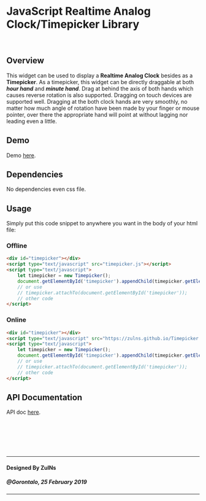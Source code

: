 # JavaScript Realtime Analog Clock/Timepicker Library

&nbsp;

## Overview
This widget can be used to display a **Realtime Analog Clock** besides as a **Timepicker**. As a timepicker, this widget can be directly draggable at both
***hour hand*** and ***minute hand***. Drag at behind the axis of both hands which causes reverse rotation is also supported. Dragging on touch devices are
supported well. Dragging at the both clock hands are very smoothly, no matter how much angle of rotation have been made by your finger or mouse pointer,
over there the appropriate hand will point at without lagging nor leading even a little.

## Demo
Demo [here](https://zulns.github.io/Timepicker.js/).

## Dependencies
No dependencies even css file. 

## Usage
Simply put this code snippet to anywhere you want in the body of your html file:

### Offline
```html
<div id="timepicker"></div>
<script type="text/javascript" src="timepicker.js"></script>
<script type="text/javascript">
    let timepicker = new Timepicker();
    document.getElementById('timepicker').appendChild(timepicker.getElement());
    // or use
    // timepicker.attachTo(document.getElementById('timepicker'));
    // other code
</script>
```

### Online
```html
<div id="timepicker"></div>
<script type="text/javascript" src="https://zulns.github.io/Timepicker.js/timepicker.js"></script>
<script type="text/javascript">
    let timepicker = new Timepicker();
    document.getElementById('timepicker').appendChild(timepicker.getElement());
    // or use
    // timepicker.attachTo(document.getElementById('timepicker'));
    // other code
</script>
```

## API Documentation
API doc [here](timepicker-api-doc.md).

&nbsp;

&nbsp;

&nbsp;

---
#### Designed By ZulNs
##### @Gorontalo, 25 February 2019
---

